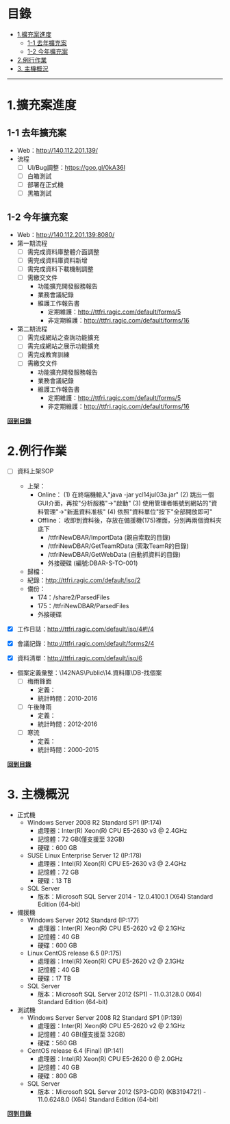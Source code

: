 # 目錄

<!-- MarkdownTOC detph=5 -->

- [1.擴充案進度](#1%E6%93%B4%E5%85%85%E6%A1%88%E9%80%B2%E5%BA%A6)
	- [1-1 去年擴充案](#1-1-%E5%8E%BB%E5%B9%B4%E6%93%B4%E5%85%85%E6%A1%88)
	- [1-2 今年擴充案](#1-2-%E4%BB%8A%E5%B9%B4%E6%93%B4%E5%85%85%E6%A1%88)
- [2.例行作業](#2%E4%BE%8B%E8%A1%8C%E4%BD%9C%E6%A5%AD)
- [3. 主機概況](#3-%E4%B8%BB%E6%A9%9F%E6%A6%82%E6%B3%81)

<!-- /MarkdownTOC -->

---

# 1.擴充案進度

## 1-1 去年擴充案
* Web：http://140.112.201.139/
* 流程
	- [ ] UI/Bug調整：https://goo.gl/0kA36I
	- [ ] 白箱測試
	- [ ] 部署在正式機
	- [ ] 黑箱測試

## 1-2 今年擴充案
* Web：http://140.112.201.139:8080/
* 第一期流程
	- [ ] 需完成資料庫整體介面調整
	- [ ] 需完成資料庫資料新增
	- [ ] 需完成資料下載機制調整
	- [ ] 需繳交文件
		- 功能擴充開發服務報告
		- 業務會議紀錄
		- 維護工作報告書
			- 定期維護：http://ttfri.ragic.com/default/forms/5
			- 非定期維護：http://ttfri.ragic.com/default/forms/16

* 第二期流程
	- [ ] 需完成網站之查詢功能擴充
	- [ ] 需完成網站之展示功能擴充
	- [ ] 需完成教育訓練
	- [ ] 需繳交文件
		- 功能擴充開發服務報告
		- 業務會議紀錄
		- 維護工作報告書
			- 定期維護：http://ttfri.ragic.com/default/forms/5
			- 非定期維護：http://ttfri.ragic.com/default/forms/16

**[回到目錄](#目錄)**

# 2.例行作業
- [ ] 資料上架SOP
	+ 上架：
		+ Online：
			(1) 在終端機輸入"java -jar ycl14jul03a.jar"
			(2) 跳出一個GUI介面，再按"分析服務"->"啟動"
			(3) 使用管理者帳號到網站的"資料管理"->"新進資料准核"
			(4) 依照"資料單位"按下"全部開放即可"
		+ Offline：
			收即到資料後，存放在備援機(175)裡面，分別再兩個資料夾底下
			+ /ttfriNewDBAR/ImportData   (親自索取的目錄)
			+ /ttfriNewDBAR/GetTeamRData (索取TeamR的目錄)
			+ /ttfriNewDBAR/GetWebData   (自動抓資料的目錄)
			+ 外接硬碟 (編號:DBAR-S-TO-001)
	+ 歸檔：
	+ 紀錄：http://ttfri.ragic.com/default/iso/2
	+ 備份：
		+ 174：/share2/ParsedFiles
		+ 175：/ttfriNewDBAR/ParsedFiles
		+ 外接硬碟

- [x] 工作日誌：http://ttfri.ragic.com/default/iso/4#!/4
- [x] 會議記錄：http://ttfri.ragic.com/default/forms2/4
- [x] 資料清單：http://ttfri.ragic.com/default/iso/6
* 個案定義彙整：\\142NAS\Public\14.資料庫\DB-找個案
	- [ ] 梅雨鋒面 
		* 定義：
		* 統計時間：2010-2016
	- [ ] 午後陣雨 
		* 定義：
		* 統計時間：2012-2016
	- [ ] 寒流 
		* 定義：
		* 統計時間：2000-2015

**[回到目錄](#目錄)**

# 3. 主機概況 
* 正式機
	+ Windows Server 2008 R2 Standard SP1 (IP:174)
		- 處理器：Inter(R) Xeon(R) CPU E5-2630 v3 @ 2.4GHz
		- 記憶體：72 GB(僅支援至 32GB)
		- 硬碟：600 GB
	+ SUSE Linux Enterprise Server 12 (IP:178)
		- 處理器：Intel(R) Xeon(R) CPU E5-2630 v3 @ 2.4GHz
		- 記憶體：72 GB
		- 硬碟：13 TB
	+ SQL Server
		- 版本：Microsoft SQL Server 2014 - 12.0.4100.1 (X64) Standard Edition (64-bit)
* 備援機
	+ Windows Server 2012 Standard (IP:177)
		- 處理器：Inter(R) Xeon(R) CPU E5-2620 v2 @ 2.1GHz
		- 記憶體：40 GB
		- 硬碟：600 GB
	+ Linux CentOS release 6.5 (IP:175)
		- 處理器：Intel(R) Xeon(R) CPU E5-2620 v2 @ 2.1GHz
		- 記憶體：40 GB
		- 硬碟：17 TB
	+ SQL Server
		- 版本：Microsoft SQL Server 2012 (SP1) - 11.0.3128.0 (X64)	Standard Edition (64-bit)
* 測試機
	+ Windows Server Server 2008 R2 Standard SP1 (IP:139)
		- 處理器：Inter(R) Xeon(R) CPU E5-2620 v2 @ 2.1GHz
		- 記憶體：40 GB(僅支援至 32GB)
		- 硬碟：560 GB
	+ CentOS release 6.4 (Final) (IP:141)
		- 處理器：Intel(R) Xeon(R) CPU E5-2620 0 @ 2.0GHz
		- 記憶體：40 GB
		- 硬碟：800 GB
	+ SQL Server
		- 版本：Microsoft SQL Server 2012 (SP3-GDR) (KB3194721) - 11.0.6248.0 (X64) Standard Edition (64-bit)

**[回到目錄](#目錄)**
